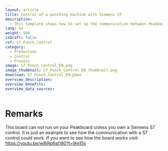 ```yaml
---
layout: article
title: Control of a punching machine with Siemens S7
description: 
  - This template shows how to set up the communication between Peakboard and a punch using a Siemens S7 controller.
lang: en
weight: 500
isDraft: false
ref: S7_Punch_Control
category:
  - Production
  - Control
  - Process
image: S7_Punch_Control_EN.png
image_thumbnail: S7_Punch_Control_EN_thumbnail.png
download: S7_Punch_Control_EN.pbmx
overview_description:
overview_benefits:
overview_data_sources:
---
```

# Remarks 
This board can not run on your Peakboard unless you own a Siemens S7 control. It is just an example to see how the communication with a S7 control could work. If you want to see how the board works visit: https://youtu.be/w8jRp6st180?t=9m15s